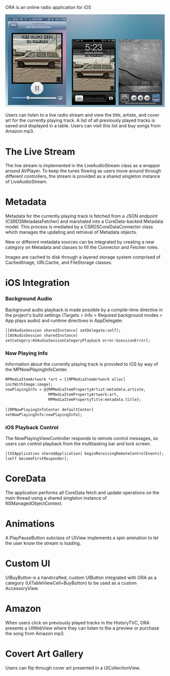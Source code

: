 ORA is an online radio application for iOS

![ORA](ora-screens.png)

Users can listen to a live radio stream and view the title, artiste, and cover art for the currently playing track. A list of all previously played tracks is saved and displayed in a table. Users can visit this list and buy songs from Amazon mp3.

# The Live Stream

The live stream is implemented in the LiveAudioStream class as a wrapper around AVPlayer. To keep the tunes flowing as users move around through different controllers, the stream is provided as a shared singleton instance of LiveAudioStream.

# Metadata 

Metadata for the currently playing track is fetched from a JSON endpoint (CSRDSMetadataFetcher) and marshaled into a CoreData-backed Metadata model. This process is mediated by a CSRDSCoreDataConnector class which manages the updating and retrieval of Metadata objects.

New or different metadata sources can be integrated by creating a new category on Metadata and classes to fill the Connector and Fetcher roles. 

Images are cached to disk through a layered storage system comprised of CachedImage, URLCache, and FileStorage classes.

# iOS Integration

### Background Audio

Background audio playback is made possible by a compile-time directive in the project's build settings (Targets > Info > Required background modes > App plays audio) and runtime directives in AppDelegate:

    [[AVAudioSession sharedInstance] setDelegate:self];
    [[AVAudioSession sharedInstance] setCategory:AVAudioSessionCategoryPlayback error:&sessionError];

### Now Playing Info

Information about the currently playing track is provided to iOS by way of the MPNowPlayingInfoCenter.

    MPMediaItemArtwork *art = [[MPMediaItemArtwork alloc] initWithImage:image];
    nowPlayingInfo = @{MPMediaItemPropertyArtist:metadata.artiste,
                       MPMediaItemPropertyArtwork:art,
                       MPMediaItemPropertyTitle:metadata.title};
                       
    [[MPNowPlayingInfoCenter defaultCenter] setNowPlayingInfo:nowPlayingInfo];

### iOS Playback Control

The NowPlayingViewController responds to remote control messages, so users can control playback from the multitasking bar and lock screen.

    [[UIApplication sharedApplication] beginReceivingRemoteControlEvents];
    [self becomeFirstResponder];

# CoreData 

The application performs all CoreData fetch and update operations on the main thread using a shared singleton instance of NSManagedObjectContext.


# Animations

A PlayPauseButton subclass of UIView implements a spin animation to let the user know the stream is loading.

# Custom UI

UIBuyButton is a handcrafted, custom UIButton integrated with ORA as a category (UITableViewCell+BuyButton) to be used as a custom AccessoryView.

# Amazon

When users click on previously played tracks in the HistoryTVC, ORA presents a UIWebView where they can listen to the a preview or purchase the song from Amazon mp3.

# Covert Art Gallery

Users can flip through cover art presented in a UICollectionView.
